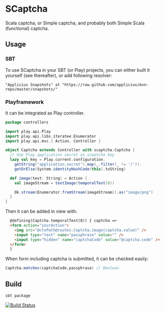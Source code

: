 # SCaptcha

Scala captcha, or Simple captcha, and probably both Simple Scala (functional) captcha.

## Usage

### SBT

To use SCaptcha in your SBT (or Play) projects, you can either built it yourself (see thereafter), or add following resolver:

`"Applicius Snapshots" at "https://raw.github.com/applicius/mvn-repo/master/snapshots/"`

### Playframework

It can be integrated as Play controller.

```scala
package controllers

import play.api.Play
import play.api.libs.iteratee.Enumerator
import play.api.mvc.{ Action, Controller }

object Captcha extends Controller with scaptcha.Captcha {
  // Use Play application secret as scaptcha key
  lazy val key = Play.current.configuration.
    getString("application.secret").map(_.filter(_ != '/')).
    getOrElse(System.identityHashCode(this).toString)

  def image(text: String) = Action {
    val imageStream = textImage(temporalText(8))

    Ok.stream(Enumerator.fromStream(imageStream)).as("image/png")
  }
}
```

Then it can be added in view with:

```html
  @defining(Captcha.temporalText(8)) { captcha =>
  <form action="yourAction">
    <img src="@ctxPath@routes.Captcha.image(captcha.value)" />
    <input type="text" name="passphrase" value="" />
    <input type="hidden" name="captchaCode" value="@captcha.code" />
  </form>
  }
```

When form including captcha is submitted, it can be checked easily:

```scala
Captcha.matches(captchaCode,passphrase) // Boolean
```

## Build

`sbt package`

[![Build Status](https://travis-ci.org/cchantep/scaptcha.png)](https://travis-ci.org/cchantep/scaptcha)
